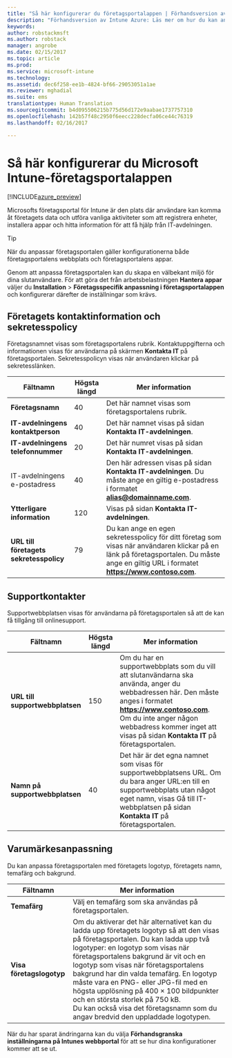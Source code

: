 ```yaml
---
title: "Så här konfigurerar du företagsportalappen | Förhandsversion av Intune Azure | Microsoft Docs"
description: "Förhandsversion av Intune Azure: Läs mer om hur du kan använda företagsspecifik anpassning i företagsportalappen. "
keywords: 
author: robstackmsft
ms.author: robstack
manager: angrobe
ms.date: 02/15/2017
ms.topic: article
ms.prod: 
ms.service: microsoft-intune
ms.technology: 
ms.assetid: dec6f258-ee1b-4824-bf66-29053051a1ae
ms.reviewer: mghadial
ms.suite: ems
translationtype: Human Translation
ms.sourcegitcommit: b4d095506215b775d56d172e9aabae1737757310
ms.openlocfilehash: 142b57f48c2950f6eecc228decfa06ce44c76319
ms.lasthandoff: 02/16/2017

---
```


# <a name="how-to-configure-the-microsoft-intune-company-portal-app"></a>Så här konfigurerar du Microsoft Intune-företagsportalappen

[!INCLUDE[azure_preview](../includes/azure_preview.md)]

Microsofts företagsportal för Intune är den plats där användare kan komma åt företagets data och utföra vanliga aktiviteter som att registrera enheter, installera appar och hitta information för att få hjälp från IT-avdelningen.

> [!Tip]
> När du anpassar företagsportalen gäller konfigurationerna både företagsportalens webbplats och företagsportalens appar.

Genom att anpassa företagsportalen kan du skapa en välbekant miljö för dina slutanvändare. För att göra det från arbetsbelastningen **Hantera appar** väljer du **Installation** > **Företagsspecifik anpassning i företagsportalappen** och konfigurerar därefter de inställningar som krävs.

## <a name="company-contact-information-and-privacy-statement"></a>Företagets kontaktinformation och sekretesspolicy
Företagsnamnet visas som företagsportalens rubrik. Kontaktuppgifterna och informationen visas för användarna på skärmen **Kontakta IT** på företagsportalen. Sekretesspolicyn visas när användaren klickar på sekretesslänken.


|Fältnamn|Högsta längd|Mer information|
|-|-|-|
|**Företagsnamn**|40|Det här namnet visas som företagsportalens rubrik.|
|**IT-avdelningens kontaktperson**|40|Det här namnet visas på sidan **Kontakta IT-avdelningen**.|
|**IT-avdelningens telefonnummer**|20|Det här numret visas på sidan **Kontakta IT-avdelningen**.|
|IT-avdelningens e-postadress|40|Den här adressen visas på sidan **Kontakta IT-avdelningen**. Du måste ange en giltig e-postadress i formatet **alias@domainname.com**.|
|**Ytterligare information**|120|Visas på sidan **Kontakta IT-avdelningen**.|
|**URL till företagets sekretesspolicy**|79|Du kan ange en egen sekretesspolicy för ditt företag som visas när användaren klickar på en länk på företagsportalen. Du måste ange en giltig URL i formatet **https://www.contoso.com**.|

## <a name="support-contacts"></a>Supportkontakter
Supportwebbplatsen visas för användarna på företagsportalen så att de kan få tillgång till onlinesupport.



|Fältnamn|Högsta längd|Mer information|
|-|-|-|
|**URL till supportwebbplatsen**|150|Om du har en supportwebbplats som du vill att slutanvändarna ska använda, anger du webbadressen här. Den måste anges i formatet **https://www.contoso.com**. Om du inte anger någon webbadress kommer inget att visas på sidan **Kontakta IT** på företagsportalen.|
|**Namn på supportwebbplatsen**|40|Det här är det egna namnet som visas för supportwebbplatsens URL. Om du bara anger URL:en till en supportwebbplats utan något eget namn, visas Gå till IT-webbplatsen på sidan **Kontakta IT** på företagsportalen.

## <a name="company-branding-customization"></a>Varumärkesanpassning
Du kan anpassa företagsportalen med företagets logotyp, företagets namn, temafärg och bakgrund.



|Fältnamn|Mer information|
|-|-|
|**Temafärg**|Välj en temafärg som ska användas på företagsportalen.|
|**Visa företagslogotyp**|Om du aktiverar det här alternativet kan du ladda upp företagets logotyp så att den visas på företagsportalen. Du kan ladda upp två logotyper: en logotyp som visas när företagsportalens bakgrund är vit och en logotyp som visas när företagsportalens bakgrund har din valda temafärg. En logotyp måste vara en PNG- eller JPG-fil med en högsta upplösning på 400 × 100 bildpunkter och en största storlek på 750 kB.<br>Du kan också visa det företagsnamn som du angav bredvid den uppladdade logotypen.|

När du har sparat ändringarna kan du välja **Förhandsgranska inställningarna på Intunes webbportal** för att se hur dina konfigurationer kommer att se ut.

